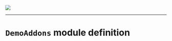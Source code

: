![](https://www.simplicite.io/resources//logos/logo250.png)
* * *

`DemoAddons` module definition
==============================



